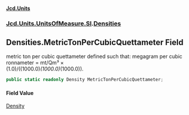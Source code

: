 #### [Jcd.Units](index.md 'index')
### [Jcd.Units.UnitsOfMeasure.SI](Jcd.Units.UnitsOfMeasure.SI.md 'Jcd.Units.UnitsOfMeasure.SI').[Densities](Densities.md 'Jcd.Units.UnitsOfMeasure.SI.Densities')

## Densities.MetricTonPerCubicQuettameter Field

metric ton per cubic quettameter defined such that: megagram per cubic ronnameter = mt/Qm³ ×  
(1.0)/((1000.0)*(1000.0)*(1000.0)).

```csharp
public static readonly Density MetricTonPerCubicQuettameter;
```

#### Field Value
[Density](Density.md 'Jcd.Units.UnitTypes.Density')